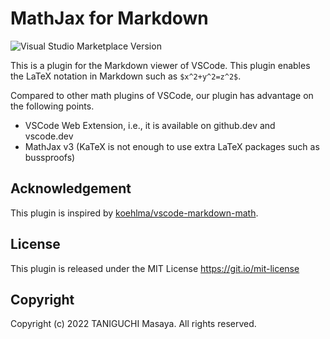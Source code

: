 # MathJax for Markdown
![Visual Studio Marketplace Version](https://img.shields.io/visual-studio-marketplace/v/taniguchi.mathjax-for-markdown)

This is a plugin for the Markdown viewer of VSCode.
This plugin enables the LaTeX notation in Markdown such as `$x^2+y^2=z^2$`.

Compared to other math plugins of VSCode, our plugin has advantage on the following points.

- VSCode Web Extension, i.e., it is available on github.dev and vscode.dev
- MathJax v3 (KaTeX is not enough to use extra LaTeX packages such as bussproofs)

## Acknowledgement

This plugin is inspired by [koehlma/vscode-markdown-math](https://github.com/koehlma/vscode-markdown-math).

## License

This plugin is released under the MIT License https://git.io/mit-license

## Copyright

Copyright (c) 2022 TANIGUCHI Masaya. All rights reserved.
